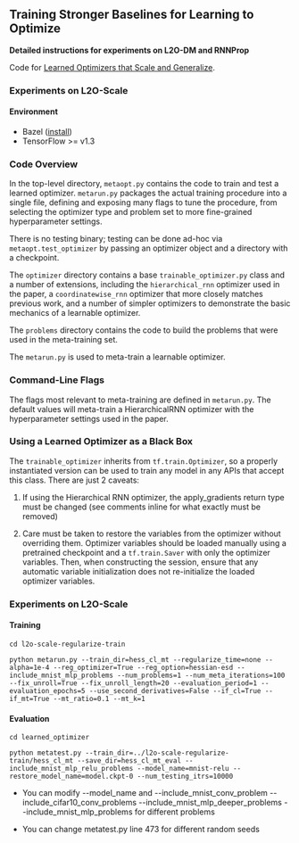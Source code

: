 ## Training Stronger Baselines for Learning to Optimize

**Detailed instructions for experiments on L2O-DM and RNNProp**

Code for [Learned Optimizers that Scale and Generalize](https://arxiv.org/abs/1703.04813).

### Experiments on L2O-Scale

#### Environment

* Bazel ([install](https://bazel.build/versions/master/docs/install.html))
* TensorFlow >= v1.3

### Code Overview

In the top-level directory, ```metaopt.py``` contains the code to train and test a learned optimizer. ```metarun.py``` packages the actual training procedure into a single file, defining and exposing many flags to tune the procedure, from selecting the optimizer type and problem set to more fine-grained hyperparameter settings.

There is no testing binary; testing can be done ad-hoc via ```metaopt.test_optimizer``` by passing an optimizer object and a directory with a checkpoint.

The ```optimizer``` directory contains a base ```trainable_optimizer.py``` class and a number of extensions, including the ```hierarchical_rnn``` optimizer used in the paper, a ```coordinatewise_rnn``` optimizer that more closely matches previous work, and a number of simpler optimizers to demonstrate the basic mechanics of
a learnable optimizer.

The ```problems``` directory contains the code to build the problems that were used in the meta-training set.

The ```metarun.py``` is used to meta-train a learnable optimizer.

### Command-Line Flags

The flags most relevant to meta-training are defined in ```metarun.py```. The default values will meta-train a HierarchicalRNN optimizer with the hyperparameter settings used in the paper.

### Using a Learned Optimizer as a Black Box

The ```trainable_optimizer``` inherits from ```tf.train.Optimizer```, so a properly instantiated version can be used to train any model in any APIs that accept this class. There are just 2 caveats:

1. If using the Hierarchical RNN optimizer, the apply_gradients return type must be changed (see comments inline for what exactly must be removed)

2. Care must be taken to restore the variables from the optimizer without overriding them. Optimizer variables should be loaded manually using a pretrained checkpoint
   and a ```tf.train.Saver``` with only the optimizer variables. Then, when constructing the session, ensure that any automatic variable initialization does not
   re-initialize the loaded optimizer variables.

### Experiments on L2O-Scale

#### Training

```shell
cd l2o-scale-regularize-train

python metarun.py --train_dir=hess_cl_mt --regularize_time=none --alpha=1e-4 --reg_optimizer=True --reg_option=hessian-esd --include_mnist_mlp_problems --num_problems=1 --num_meta_iterations=100 --fix_unroll=True --fix_unroll_length=20 --evaluation_period=1 --evaluation_epochs=5 --use_second_derivatives=False --if_cl=True --if_mt=True --mt_ratio=0.1 --mt_k=1
```

#### Evaluation

```shell
cd learned_optimizer

python metatest.py --train_dir=../l2o-scale-regularize-train/hess_cl_mt --save_dir=hess_cl_mt_eval --include_mnist_mlp_relu_problems --model_name=mnist-relu --restore_model_name=model.ckpt-0 --num_testing_itrs=10000
```

- You can modify --model_name and --include_mnist_conv_problem --include_cifar10_conv_problems --include_mnist_mlp_deeper_problems --include_mnist_mlp_problems for different problems

- You can change metatest.py line 473 for different random seeds
